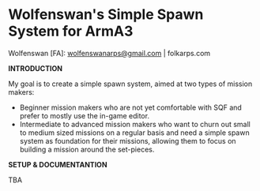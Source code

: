 Wolfenswan's Simple Spawn System for ArmA3
==
Wolfenswan [FA]: wolfenswanarps@gmail.com | folkarps.com

**INTRODUCTION**

My goal is to create a simple spawn system, aimed at two types of mission makers:

* Beginner mission makers who are not yet comfortable with SQF and prefer to mostly use the in-game editor.
* Intermediate to advanced mission makers who want to churn out small to medium sized missions on a regular basis and need a simple spawn system as foundation for their missions, allowing them to focus on building a mission around the set-pieces.



**SETUP & DOCUMENTANTION**

TBA

